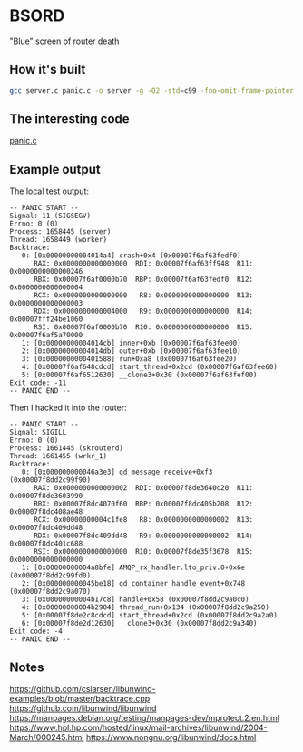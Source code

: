 # BSORD

"Blue" screen of router death

## How it's built

~~~ sh
gcc server.c panic.c -o server -g -O2 -std=c99 -fno-omit-frame-pointer -lunwind -Wall -Wextra
~~~

## The interesting code

[panic.c](panic.c)

## Example output

The local test output:

~~~
-- PANIC START --
Signal: 11 (SIGSEGV)
Errno: 0 (0)
Process: 1658445 (server)
Thread: 1658449 (worker)
Backtrace:
   0: [0x00000000004014a4] crash+0x4 (0x00007f6af63fedf0)
      RAX: 0x0000000000000000  RDI: 0x00007f6af63ff948  R11: 0x0000000000000246
      RBX: 0x00007f6af0000b70  RBP: 0x00007f6af63fedf0  R12: 0x0000000000000004
      RCX: 0x0000000000000000   R8: 0x0000000000000000  R13: 0x0000000000000003
      RDX: 0x0000000000004000   R9: 0x0000000000000000  R14: 0x00007fff24be1060
      RSI: 0x00007f6af0000b70  R10: 0x0000000000000000  R15: 0x00007f6af5a70000
   1: [0x00000000004014cb] inner+0xb (0x00007f6af63fee00)
   2: [0x00000000004014db] outer+0xb (0x00007f6af63fee10)
   3: [0x0000000000401588] run+0xa8 (0x00007f6af63fee20)
   4: [0x00007f6af648cdcd] start_thread+0x2cd (0x00007f6af63fee60)
   5: [0x00007f6af6512630] __clone3+0x30 (0x00007f6af63fef00)
Exit code: -11
-- PANIC END --
~~~

Then I hacked it into the router:

~~~
-- PANIC START --
Signal: SIGILL
Errno: 0 (0)
Process: 1661445 (skrouterd)
Thread: 1661455 (wrkr_1)
Backtrace:
   0: [0x000000000046a3e3] qd_message_receive+0xf3 (0x00007f8dd2c99f90)
      RAX: 0x0000000000000002  RDI: 0x00007f8de3640c20  R11: 0x00007f8de3603990
      RBX: 0x00007f8dc4070f60  RBP: 0x00007f8dc405b208  R12: 0x00007f8dc408ae48
      RCX: 0x00000000004c1fe8   R8: 0x0000000000000002  R13: 0x00007f8dc409dd48
      RDX: 0x00007f8dc409dd48   R9: 0x0000000000000002  R14: 0x00007f8dc401c688
      RSI: 0x0000000000000000  R10: 0x00007f8de35f3678  R15: 0x0000000000000000
   1: [0x00000000004a8bfe] AMQP_rx_handler.lto_priv.0+0x6e (0x00007f8dd2c99fd0)
   2: [0x000000000045be18] qd_container_handle_event+0x748 (0x00007f8dd2c9a070)
   3: [0x00000000004b17c8] handle+0x58 (0x00007f8dd2c9a0c0)
   4: [0x00000000004b2904] thread_run+0x134 (0x00007f8dd2c9a250)
   5: [0x00007f8de2c8cdcd] start_thread+0x2cd (0x00007f8dd2c9a2a0)
   6: [0x00007f8de2d12630] __clone3+0x30 (0x00007f8dd2c9a340)
Exit code: -4
-- PANIC END --
~~~

## Notes

https://github.com/cslarsen/libunwind-examples/blob/master/backtrace.cpp
https://github.com/libunwind/libunwind
https://manpages.debian.org/testing/manpages-dev/mprotect.2.en.html
https://www.hpl.hp.com/hosted/linux/mail-archives/libunwind/2004-March/000245.html
https://www.nongnu.org/libunwind/docs.html
